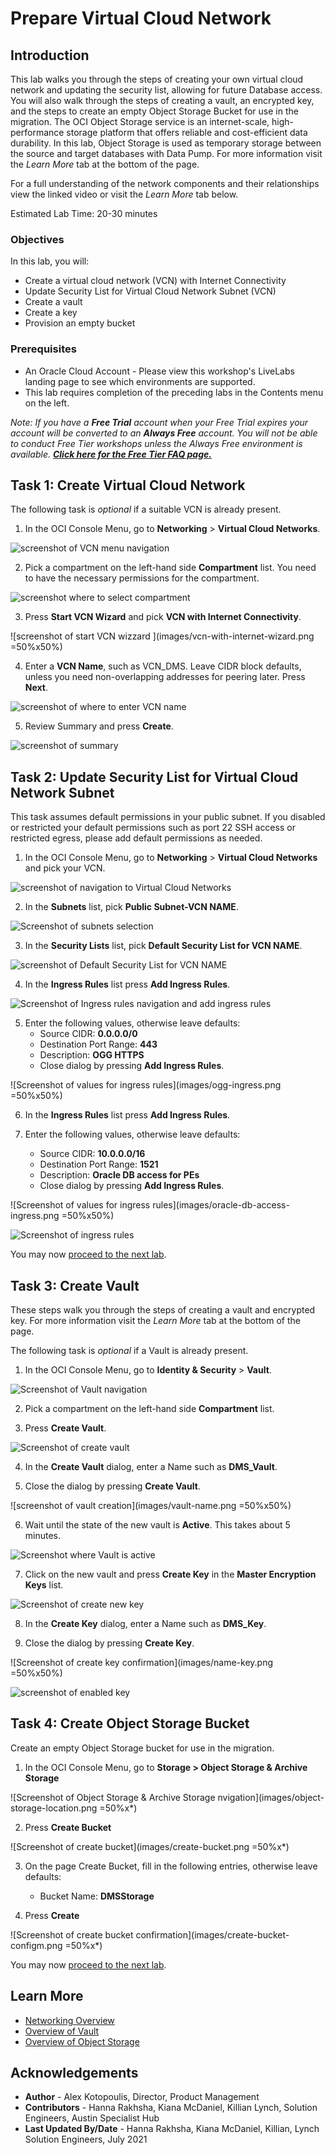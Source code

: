 # Prepare Virtual Cloud Network

## Introduction

This lab walks you through the steps of creating your own virtual cloud network and updating the security list, allowing for future Database access. You will also walk through the steps of creating a vault, an encrypted key, and the steps to create an empty Object Storage Bucket for use in the migration. The OCI Object Storage service is an internet-scale, high-performance storage platform that offers reliable and cost-efficient data durability. In this lab, Object Storage is used as temporary storage between the source and target databases with Data Pump. For more information visit the *Learn More* tab at the bottom of the page.

For a full understanding of the network components and their relationships view the linked video or visit the *Learn More* tab below.

  [](youtube:mIYSgeX5FkM)

Estimated Lab Time: 20-30 minutes

### Objectives

In this lab, you will:
* Create a virtual cloud network (VCN) with Internet Connectivity
* Update Security List for Virtual Cloud Network Subnet (VCN)
* Create a vault
* Create a key
* Provision an empty bucket

### Prerequisites

* An Oracle Cloud Account - Please view this workshop's LiveLabs landing page to see which environments are supported.
* This lab requires completion of the preceding labs in the Contents menu on the left.

*Note: If you have a **Free Trial** account when your Free Trial expires your account will be converted to an **Always Free** account. You will not be able to conduct Free Tier workshops unless the Always Free environment is available. **[Click here for the Free Tier FAQ page.](https://www.oracle.com/cloud/free/faq.html)***

## Task 1: Create Virtual Cloud Network

The following task is *optional* if a suitable VCN is already present.

1. In the OCI Console Menu, go to **Networking** > **Virtual Cloud Networks**.

  ![screenshot of VCN menu navigation](images/vcn-location.png)

2. Pick a compartment on the left-hand side **Compartment** list. You need to have the necessary permissions for the compartment.

  ![screenshot where to select compartment](images/create-vcn-in-compartment.png)

3. Press **Start VCN Wizard** and pick **VCN with Internet Connectivity**.

  ![screenshot of start VCN wizzard ](images/vcn-with-internet-wizard.png =50%x50%)

4. Enter a **VCN Name**, such as VCN\_DMS. Leave CIDR block defaults, unless you need non-overlapping addresses for peering later. Press **Next**.

  ![screenshot of where to enter VCN name](images/vcn-configuration.png)

5. Review Summary and press **Create**.

  ![screenshot of summary](images/vcn-review-and-create.png)

## Task 2: Update Security List for Virtual Cloud Network Subnet

This task assumes default permissions in your public subnet. If you disabled or restricted your default permissions such as port 22 SSH access or restricted egress, please add default permissions as needed.

1. In the OCI Console Menu, go to **Networking** > **Virtual Cloud Networks** and pick your VCN.

  ![screenshot of navigation to Virtual Cloud Networks](images/created-vcn.png)

2. In the **Subnets** list, pick **Public Subnet-VCN NAME**.

  ![Screenshot of subnets selection ](images/vcn-public-subnet.png)

3. In the **Security Lists** list, pick **Default Security List for VCN NAME**.

  ![screenshot of Default Security List for VCN NAME](images/public-subnet-default-sl.png)

4. In the **Ingress Rules** list press **Add Ingress Rules**.

  ![Screenshot of Ingress rules navigation and add ingress rules](images/add-ingress.png)

5. Enter the following values, otherwise leave defaults:
    - Source CIDR: **0.0.0.0/0**
    - Destination Port Range: **443**
    - Description: **OGG HTTPS**
    - Close dialog by pressing **Add Ingress Rules**.

  ![Screenshot of values for ingress rules](images/ogg-ingress.png =50%x50%)

6. In the **Ingress Rules** list press **Add Ingress Rules**.

7. Enter the following values, otherwise leave defaults:
    - Source CIDR: **10.0.0.0/16**
    - Destination Port Range: **1521**
    - Description: **Oracle DB access for PEs**
    - Close dialog by pressing **Add Ingress Rules**.

  ![Screenshot of values for ingress rules](images/oracle-db-access-ingress.png =50%x50%)

![Screenshot of ingress rules](images/ingress-rules.png)

You may now [proceed to the next lab](#next).


## Task 3: Create Vault

These steps walk you through the steps of creating a vault and encrypted key. For more information visit the *Learn More* tab at the bottom of the page.

The following task is *optional* if a Vault is already present.

1. In the OCI Console Menu, go to **Identity & Security** > **Vault**.

  ![Screenshot of Vault navigation](images/vault-oci-menu.png)

2. Pick a compartment on the left-hand side **Compartment** list.

3. Press **Create Vault**.

  ![Screenshot of create vault](images/create-vault.png)

4. In the **Create Vault** dialog, enter a Name such as **DMS\_Vault**.

5. Close the dialog by pressing **Create Vault**.

  ![screenshot of vault creation](images/vault-name.png =50%x50%)

6. Wait until the state of the new vault is **Active**. This takes about 5 minutes.

  ![Screenshot where Vault is active](images/active-vault.png)

7. Click on the new vault and press **Create Key** in the **Master Encryption Keys** list.

  ![Screenshot of create new key ](images/create-key.png)

8. In the **Create Key** dialog, enter a Name such as **DMS\_Key**.

9. Close the dialog by pressing **Create Key**.

  ![Screenshot of create key confirmation](images/name-key.png =50%x50%)

![screenshot of enabled key](images/created-key.png)



## Task 4: Create Object Storage Bucket

Create an empty Object Storage bucket for use in the migration.

1. In the OCI Console Menu, go to **Storage > Object Storage & Archive Storage**

  ![Screenshot of Object Storage & Archive Storage nvigation](images/object-storage-location.png =50%x*)

2. Press **Create Bucket**

  ![Screenshot of create bucket](images/create-bucket.png =50%x*)

3. On the page Create Bucket, fill in the following entries, otherwise leave defaults:

    - Bucket Name: **DMSStorage**

4. Press **Create**

  ![Screenshot of create bucket confirmation](images/create-bucket-configm.png =50%x*)

You may now [proceed to the next lab](#next).


## Learn More

* [Networking Overview](https://docs.oracle.com/en-us/iaas/Content/Network/Concepts/overview.htm)
* [Overview of Vault](https://docs.oracle.com/en-us/iaas/Content/KeyManagement/Concepts/keyoverview.htm)
* [Overview of Object Storage](https://docs.oracle.com/en-us/iaas/Content/Object/Concepts/objectstorageoverview.htm)

## Acknowledgements
* **Author** - Alex Kotopoulis, Director, Product Management
* **Contributors** -  Hanna Rakhsha, Kiana McDaniel, Killian Lynch, Solution Engineers, Austin Specialist Hub
* **Last Updated By/Date** - Hanna Rakhsha, Kiana McDaniel, Killian, Lynch Solution Engineers, July 2021
